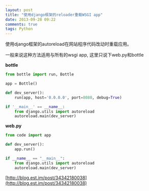 ```yaml
---
layout: post
title: "使用django框架的reloader重载WSGI app"
date: 2013-09-28 09:22
comments: true
tags: Python
---
```


使用django框架的autoreload在网站程序代码改动时重载应用。  

一般来说这种方法适用与所有的wsgi app, 这里只说下web.py和bottle

**bottle**

```python
from bottle import run, Bottle

app = Bottle()

def dev_server():
    run(app, host='0.0.0.0', port=8080, debug=True)

if '__main__' == __name__:
    from django.utils import autoreload
    autoreload.main(dev_server)

```

**web.py**

```python
from code import app

def dev_server():
    app.run()

if __name__ == "__main__":
    from django.utils import autoreload
    autoreload.main(dev_server)
```

[http://blog.est.im/post/34342180038](http://blog.est.im/post/34342180038)

